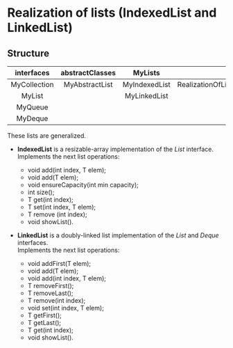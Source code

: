 # Realization of lists (IndexedList and LinkedList) #

## Structure ##

| interfaces   | abstractClasses |    MyLists    |  	              |
|    :---:     |      :---:      |     :---:     |       :---: 	      |
| MyCollection | MyAbstractList  | MyIndexedList | RealizationOfLists |
| MyList       | 	         | MyLinkedList  |		      |
| MyQueue      |		 |		 |	              |
| MyDeque      |		 |		 |	              |

These lists are generalized.

* **IndexedList** is a resizable-array implementation of the *List* interface. Implements
  the next list operations:
	* void add(int index, T elem);
	* void add(T elem);
	* void ensureCapacity(int min capacity);
	* int size();
	* T get(int index);
	* T set(int index, T elem);
	* T remove (int index);
	* void showList().

* **LinkedList** is a doubly-linked list implementation of the *List* and *Deque* interfaces.  
  Implements the next list operations:
	* void addFirst(T elem);
	* void add(T elem);
	* void add(int index, T elem);
	* T removeFirst();
	* T removeLast();
	* T remove(int index);
	* void set(int index, T elem);
	* T getFirst();
	* T getLast();
	* T get(int index);
	* void showList().
